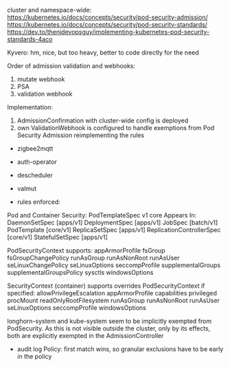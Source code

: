 
cluster and namespace-wide: 
https://kubernetes.io/docs/concepts/security/pod-security-admission/
https://kubernetes.io/docs/concepts/security/pod-security-standards/
https://dev.to/thenjdevopsguy/implementing-kubernetes-pod-security-standards-4aco

Kyvero: hm, nice, but too heavy, better to code directly for the need

Order of admission validation and webhooks:
1. mutate webhook
2. PSA
3. validation webhook

Implementation:
1. AdmissionConfirmation with cluster-wide config is deployed
2. own ValidationWebhook is configured to handle exemptions from Pod Security Admission reimplementing the rules
- zigbee2mqtt
- auth-operator
- descheduler
- valmut

- rules enforced: 

Pod and Container Security:
PodTemplateSpec v1 core
Appears In:
    DaemonSetSpec [apps/v1]
    DeploymentSpec [apps/v1]
    JobSpec [batch/v1]
    PodTemplate [core/v1]
    ReplicaSetSpec [apps/v1]
    ReplicationControllerSpec [core/v1]
    StatefulSetSpec [apps/v1]

PodSecurityContext supports:
  appArmorProfile
  fsGroup
  fsGroupChangePolicy
  runAsGroup
  runAsNonRoot
  runAsUser
  seLinuxChangePolicy
  seLinuxOptions
  seccompProfile
  supplementalGroups
  supplementalGroupsPolicy
  sysctls
  windowsOptions

SecurityContext (container) supports overrides PodSecurityContext if specified:
  allowPrivilegeEscalation
  appArmorProfile
  capabilities
  privileged
  procMount
  readOnlyRootFilesystem
  runAsGroup
  runAsNonRoot
  runAsUser
  seLinuxOptions
  seccompProfile
  windowsOptions

longhorn-system and kube-system seem to be implicitly exempted from PodSecurity. As this is not visible outside the cluster, only by its effects, both are explicitly exempted in the AdmissionController
- audit log Policy: first match wins, so granular exclusions have to be early in the policy
